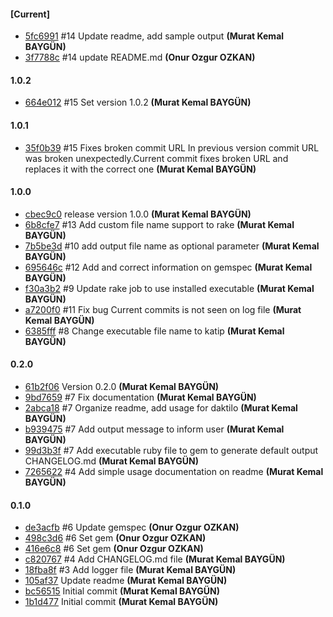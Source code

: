 
#### [Current]
 * [5fc6991](../../commit/5fc6991) #14 Update readme, add sample output __(Murat Kemal BAYGÜN)__
 * [3f7788c](../../commit/3f7788c) #14 update README.md __(Onur Ozgur OZKAN)__

#### 1.0.2
 * [664e012](../../commit/664e012)  #15 Set version 1.0.2 __(Murat Kemal BAYGÜN)__

#### 1.0.1
 * [35f0b39](../../commit/35f0b39)  #15 Fixes broken commit URL   In previous version commit URL was broken unexpectedly.Current commit fixes broken URL and replaces it with the correct one __(Murat Kemal BAYGÜN)__

#### 1.0.0
 * [cbec9c0](../../commit/cbec9c0) release version 1.0.0 __(Murat Kemal BAYGÜN)__
 * [6b8cfe7](../../commit/6b8cfe7) #13 Add custom file name support to rake __(Murat Kemal BAYGÜN)__
 * [7b5be3d](../../commit/7b5be3d) #10 add output file name as optional parameter __(Murat Kemal BAYGÜN)__
 * [695646c](../../commit/695646c) #12 Add and correct information on gemspec __(Murat Kemal BAYGÜN)__
 * [f30a3b2](../../commit/f30a3b2) #9 Update rake job to use installed executable __(Murat Kemal BAYGÜN)__
 * [a7200f0](../../commit/a7200f0) #11 Fix bug Current commits is not seen on log file __(Murat Kemal BAYGÜN)__
 * [6385fff](../../commit/6385fff) #8 Change executable file name to katip __(Murat Kemal BAYGÜN)__

#### 0.2.0
 * [61b2f06](../../commit/61b2f06) Version 0.2.0 __(Murat Kemal BAYGÜN)__
 * [9bd7659](../../commit/9bd7659) #7 Fix documentation __(Murat Kemal BAYGÜN)__
 * [2abca18](../../commit/2abca18) #7 Organize readme, add usage for daktilo __(Murat Kemal BAYGÜN)__
 * [b939475](../../commit/b939475) #7 Add output message to inform user __(Murat Kemal BAYGÜN)__
 * [99d3b3f](../../commit/99d3b3f) #7 Add executable ruby file to gem to generate default output CHANGELOG.md __(Murat Kemal BAYGÜN)__
 * [7265622](../../commit/7265622)  #4 Add simple usage documentation on readme __(Murat Kemal BAYGÜN)__

#### 0.1.0
 * [de3acfb](../../commit/de3acfb) #6 Update gemspec __(Onur Ozgur OZKAN)__
 * [498c3d6](../../commit/498c3d6) #6 Set gem __(Onur Ozgur OZKAN)__
 * [416e6c8](../../commit/416e6c8) #6 Set gem __(Onur Ozgur OZKAN)__
 * [c820767](../../commit/c820767)  #4 Add CHANGELOG.md file __(Murat Kemal BAYGÜN)__
 * [18fba8f](../../commit/18fba8f)  #3 Add logger file __(Murat Kemal BAYGÜN)__
 * [105af37](../../commit/105af37) Update readme __(Murat Kemal BAYGÜN)__
 * [bc56515](../../commit/bc56515) Initial commit __(Murat Kemal BAYGÜN)__
 * [1b1d477](../../commit/1b1d477) Initial commit __(Murat Kemal BAYGÜN)__
